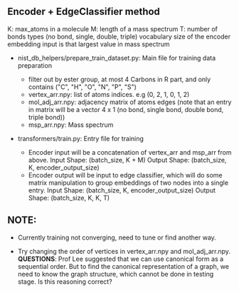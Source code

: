 ##  Encoder + EdgeClassifier method
K: max_atoms in a molecule
M: length of a mass spectrum
T: number of bonds types (no bond, single, double, triple)
vocabulary size of the encoder embedding input is that largest value in mass spectrum

- nist_db_helpers/prepare_train_dataset.py: Main file for training data preparation
    + filter out by ester group, at most 4 Carbons in R part, and only contains ("C", "H", "O", "N", "P", "S")
    + vertex_arr.npy: list of atoms indices. e.g (0, 2, 1, 0, 1, 2)
    + mol_adj_arr.npy: adjacency matrix of atoms edges (note that an entry in matrix will be a vector 4 x 1 (no bond, single bond, double bond, triple bond))
    + msp_arr.npy: Mass spectrum
    
- transformers/train.py: Entry file for training
    + Encoder input will be a concatenation of vertex_arr and msp_arr from above. 
        Input Shape: (batch_size, K + M)
        Output Shape: (batch_size, K,  encoder_output_size)
    + Encoder output will be input to edge classifier, which will do some matrix manipulation to
        group embeddings of two nodes into a single entry. 
          Input Shape: (batch_size, K, encoder_output_size)
          Output Shape: (batch_size, K, K, T)
    
## NOTE: 
- Currently training not converging, need to tune or find another way.

- Try changing the order of vertices in vertex_arr.npy and mol_adj_arr.npy. **QUESTIONS**: Prof Lee
suggested that we can use canonical form as a sequential order. But to find the canonical representation of a graph,
we need to know the graph structure, which cannot be done in testing stage. Is this reasoning correct?

